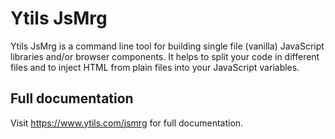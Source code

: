 # Ytils JsMrg

Ytils JsMrg is a command line tool for building single file (vanilla) JavaScript  libraries and/or browser components. It helps to split your code in different files and to inject HTML from plain files into your JavaScript variables.

## Full documentation

 Visit https://www.ytils.com/jsmrg for full documentation.


